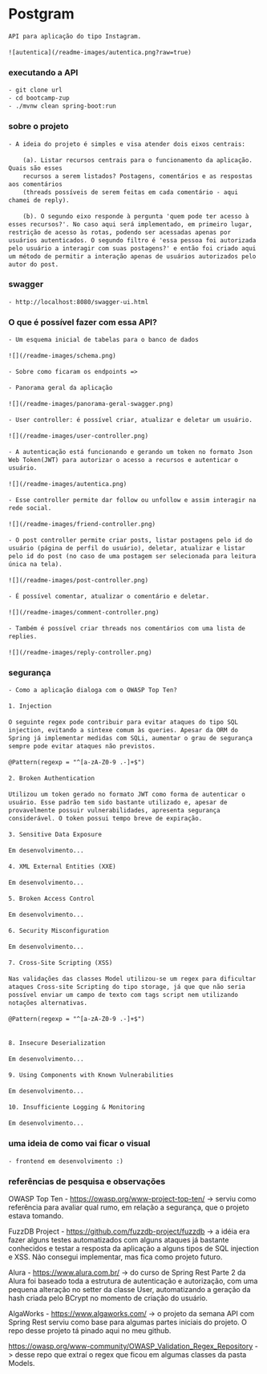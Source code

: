 # Postgram

    API para aplicação do tipo Instagram.
    
    ![autentica](/readme-images/autentica.png?raw=true)

### executando a API

    - git clone url
    - cd bootcamp-zup
    - ./mvnw clean spring-boot:run

### sobre o projeto

    - A ideia do projeto é simples e visa atender dois eixos centrais:

        (a). Listar recursos centrais para o funcionamento da aplicação. Quais são esses 
        recursos a serem listados? Postagens, comentários e as respostas aos comentários
        (threads possíveis de serem feitas em cada comentário - aqui chamei de reply).

        (b). O segundo eixo responde à pergunta 'quem pode ter acesso à esses recursos?'. No caso aqui será implementado, em primeiro lugar, restrição de acesso às rotas, podendo ser acessadas apenas por usuários autenticados. O segundo filtro é 'essa pessoa foi autorizada pelo usuário a interagir com suas postagens?' e então foi criado aqui um método de permitir a interação apenas de usuários autorizados pelo autor do post.

### swagger

    - http://localhost:8080/swagger-ui.html
      
### O que é possível fazer com essa API?

	- Um esquema inicial de tabelas para o banco de dados

	![](/readme-images/schema.png)

	- Sobre como ficaram os endpoints =>
	
	- Panorama geral da aplicação
	
	![](/readme-images/panorama-geral-swagger.png)
	
	- User controller: é possível criar, atualizar e deletar um usuário.
	
	![](/readme-images/user-controller.png)
	
	- A autenticação está funcionando e gerando um token no formato Json Web Token(JWT) para autorizar o acesso a recursos e autenticar o usuário.
	
	![](/readme-images/autentica.png)
	
	- Esse controller permite dar follow ou unfollow e assim interagir na rede social.
	
	![](/readme-images/friend-controller.png)
	
	- O post controller permite criar posts, listar postagens pelo id do usuário (página de perfil do usuário), deletar, atualizar e listar pelo id do post (no caso de uma postagem ser selecionada para leitura única na tela).
	
	![](/readme-images/post-controller.png)
	
	- É possível comentar, atualizar o comentário e deletar.
	
	![](/readme-images/comment-controller.png)
	
	- Também é possível criar threads nos comentários com uma lista de replies.
	
	![](/readme-images/reply-controller.png)


### segurança

    - Como a aplicação dialoga com o OWASP Top Ten?

    1. Injection
    
    O seguinte regex pode contribuir para evitar ataques do tipo SQL injection, evitando a sintexe comum às queries. Apesar da ORM do Spring já implementar medidas com SQLi, aumentar o grau de segurança sempre pode evitar ataques não previstos.
    
    @Pattern(regexp = "^[a-zA-Z0-9 .-]+$")
    
    2. Broken Authentication
    
    Utilizou um token gerado no formato JWT como forma de autenticar o usuário. Esse padrão tem sido bastante utilizado e, apesar de provavelmente possuir vulnerabilidades, apresenta segurança considerável. O token possui tempo breve de expiração.
    
    3. Sensitive Data Exposure
    
    Em desenvolvimento...
    
    4. XML External Entities (XXE)
    
    Em desenvolvimento...
    
    5. Broken Access Control
    
    Em desenvolvimento...
    
    6. Security Misconfiguration
    
    Em desenvolvimento...
    
    7. Cross-Site Scripting (XSS)
    
    Nas validações das classes Model utilizou-se um regex para dificultar ataques Cross-site Scripting do tipo storage, já que que não seria possível enviar um campo de texto com tags script nem utilizando notações alternativas.
    
    @Pattern(regexp = "^[a-zA-Z0-9 .-]+$")
    
    
    8. Insecure Deserialization
    
    Em desenvolvimento...
    
    9. Using Components with Known Vulnerabilities
    
    Em desenvolvimento...
      
    10. Insufficiente Logging & Monitoring
    
    Em desenvolvimento...
    

### uma ideia de como vai ficar o visual

    - frontend em desenvolvimento :)


### referências de pesquisa e observações

OWASP Top Ten - https://owasp.org/www-project-top-ten/ -> serviu como referência para avaliar qual rumo, em relação a segurança, que o projeto estava tomando.

FuzzDB Project - https://github.com/fuzzdb-project/fuzzdb -> a idéia era fazer alguns testes automatizados com alguns ataques já bastante conhecidos e testar a resposta da aplicação a alguns tipos de SQL injection e XSS. Não consegui implementar, mas fica como projeto futuro.

Alura - https://www.alura.com.br/ -> do curso de Spring Rest Parte 2 da Alura foi baseado toda a estrutura de autenticação e autorização, com uma pequena alteração no setter da classe User, automatizando a geração da hash criada pelo BCrypt no momento de criação do usuário.

AlgaWorks - https://www.algaworks.com/ -> o projeto da semana API com Spring Rest serviu como base para algumas partes iniciais do projeto. O repo desse projeto tá pinado aqui no meu github.

https://owasp.org/www-community/OWASP_Validation_Regex_Repository -> desse repo que extraí o regex que ficou em algumas classes da pasta Models.


